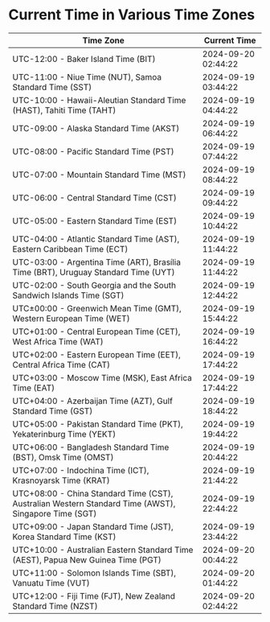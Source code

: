# Current Time in Various Time Zones

| Time Zone | Current Time |
|-----------|--------------|
| UTC-12:00 - Baker Island Time (BIT) | 2024-09-20 02:44:22 |
| UTC-11:00 - Niue Time (NUT), Samoa Standard Time (SST) | 2024-09-19 03:44:22 |
| UTC-10:00 - Hawaii-Aleutian Standard Time (HAST), Tahiti Time (TAHT) | 2024-09-19 04:44:22 |
| UTC-09:00 - Alaska Standard Time (AKST) | 2024-09-19 06:44:22 |
| UTC-08:00 - Pacific Standard Time (PST) | 2024-09-19 07:44:22 |
| UTC-07:00 - Mountain Standard Time (MST) | 2024-09-19 08:44:22 |
| UTC-06:00 - Central Standard Time (CST) | 2024-09-19 09:44:22 |
| UTC-05:00 - Eastern Standard Time (EST) | 2024-09-19 10:44:22 |
| UTC-04:00 - Atlantic Standard Time (AST), Eastern Caribbean Time (ECT) | 2024-09-19 11:44:22 |
| UTC-03:00 - Argentina Time (ART), Brasília Time (BRT), Uruguay Standard Time (UYT) | 2024-09-19 11:44:22 |
| UTC-02:00 - South Georgia and the South Sandwich Islands Time (SGT) | 2024-09-19 12:44:22 |
| UTC±00:00 - Greenwich Mean Time (GMT), Western European Time (WET) | 2024-09-19 15:44:22 |
| UTC+01:00 - Central European Time (CET), West Africa Time (WAT) | 2024-09-19 16:44:22 |
| UTC+02:00 - Eastern European Time (EET), Central Africa Time (CAT) | 2024-09-19 17:44:22 |
| UTC+03:00 - Moscow Time (MSK), East Africa Time (EAT) | 2024-09-19 17:44:22 |
| UTC+04:00 - Azerbaijan Time (AZT), Gulf Standard Time (GST) | 2024-09-19 18:44:22 |
| UTC+05:00 - Pakistan Standard Time (PKT), Yekaterinburg Time (YEKT) | 2024-09-19 19:44:22 |
| UTC+06:00 - Bangladesh Standard Time (BST), Omsk Time (OMST) | 2024-09-19 20:44:22 |
| UTC+07:00 - Indochina Time (ICT), Krasnoyarsk Time (KRAT) | 2024-09-19 21:44:22 |
| UTC+08:00 - China Standard Time (CST), Australian Western Standard Time (AWST), Singapore Time (SGT) | 2024-09-19 22:44:22 |
| UTC+09:00 - Japan Standard Time (JST), Korea Standard Time (KST) | 2024-09-19 23:44:22 |
| UTC+10:00 - Australian Eastern Standard Time (AEST), Papua New Guinea Time (PGT) | 2024-09-20 00:44:22 |
| UTC+11:00 - Solomon Islands Time (SBT), Vanuatu Time (VUT) | 2024-09-20 01:44:22 |
| UTC+12:00 - Fiji Time (FJT), New Zealand Standard Time (NZST) | 2024-09-20 02:44:22 |

